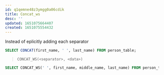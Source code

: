 ```yaml
---
id: q1qemne48z3ymgg0a06cdik
title: Concat_ws
desc: ''
updated: 1651075664407
created: 1651075554432
---
```


Instead of eplicitly adding each separator

```sql
SELECT CONCAT(first_name, ' ', last_name) FROM person_table;
```

> `CONCAT_WS(<separator>, <data>)`

```sql
SELECT CONCAT_WS(' ', first_name, middle_name, last_name) FROM person_table;
```

